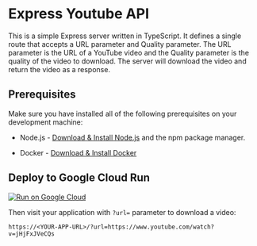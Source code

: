 # Express Youtube API
This is a simple Express server written in TypeScript. It defines a single route that accepts a URL parameter and Quality parameter. The URL parameter is the URL of a YouTube video and the Quality parameter is the quality of the video to download. The server will download the video and return the video as a response.

## Prerequisites

Make sure you have installed all of the following prerequisites on your development machine:

- Node.js - [Download & Install Node.js](https://nodejs.org/en/download/) and the npm package manager.

- Docker - [Download & Install Docker](https://www.docker.com/products/docker-desktop)

## Deploy to Google Cloud Run

[![Run on Google Cloud](https://deploy.cloud.run/button.svg)](https://deploy.cloud.run)

Then visit your application with `?url=` parameter to download a video:

    https://<YOUR-APP-URL>/?url=https://www.youtube.com/watch?v=jHjFxJVeCQs